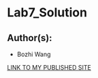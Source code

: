 # Lab7_Solution

## Author(s):
- Bozhi Wang

[LINK TO MY PUBLISHED SITE](https://bowang1337.github.io/Lab7/)
